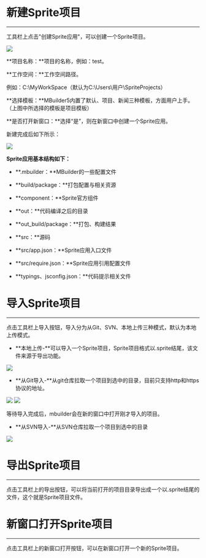 # 新建Sprite项目

----------

工具栏上点击"创建Sprite应用"，可以创建一个Sprite项目。

<img src="image/new1.png" />

**项目名称：**项目的名称，例如：test。

**工作空间：**工作空间路径。

例如：C:\MyWorkSpace（默认为C:\Users\用户\SpriteProjects）

**选择模板：**MBuilder5内置了默认、项目、新闻三种模板，方面用户上手。（上图中所选择的模板是项目模板）

**是否打开新窗口：**选择“是”，则在新窗口中创建一个Sprite应用。

新建完成后如下所示：

<img src="image/new2.png" />

**Sprite应用基本结构如下：**


- **.mbuilder：**MBuilder的一些配置文件

- **build/package：**打包配置与相关资源

- **component：**Sprite官方组件

- **out：**代码编译之后的目录

- **out_build/package：**打包、构建结果

- **src：**源码

- **src/app.json：**Sprite应用入口文件

- **src/require.json：**Sprite应用引用配置文件

- **typings、jsconfig.json：**代码提示相关文件

# 导入Sprite项目

----------

点击工具栏上导入按钮，导入分为从Git、SVN、本地上传三种模式，默认为本地上传模式。



- **本地上传-**可以导入一个Sprite项目，Sprite项目格式以.sprite结尾，该文件来源于导出功能。
<img src="image/projectmanage/importproject.png" />



- **从Git导入-**从git仓库拉取一个项目到选中的目录，目前只支持http和https协议的地址。
<img src="image/projectmanage/importproject-git.png" />

<img src="image/projectmanage/importproject-git-checkout.png" />

等待导入完成后，mbuilder会在新的窗口中打开刚才导入的项目。


- **从SVN导入-**从SVN仓库拉取一个项目到选中的目录
<img src="image/projectmanage/importproject-svn.png" />

# 导出Sprite项目

----------

点击工具栏上的导出按钮，可以将当前打开的项目目录导出成一个以.sprite结尾的文件，这个就是Sprite项目文件。

# 新窗口打开Sprite项目

----------

点击工具栏上的新窗口打开按钮，可以在新窗口打开一个新的Sprite项目。
